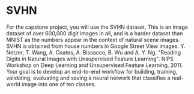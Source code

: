 # SVHN
For the capstone project, you will use the SVHN dataset. This is an image dataset of over 600,000 digit images in all, and is a harder dataset than MNIST as the numbers appear in the context of natural scene images. SVHN is obtained from house numbers in Google Street View images.  Y. Netzer, T. Wang, A. Coates, A. Bissacco, B. Wu and A. Y. Ng. "Reading Digits in Natural Images with Unsupervised Feature Learning". NIPS Workshop on Deep Learning and Unsupervised Feature Learning, 2011. Your goal is to develop an end-to-end workflow for building, training, validating, evaluating and saving a neural network that classifies a real-world image into one of ten classes.
